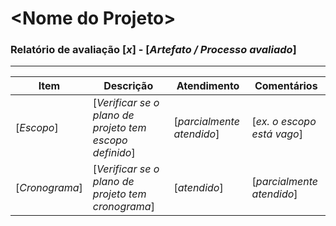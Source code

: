 <!-- Template de Relatorio de avaliação versão em Markdown-->
\<Nome do Projeto\>
===================

### Relatório de avaliação [_x_] - [_Artefato / Processo avaliado_]
---------------------------------------------------------

| Item | Descrição | Atendimento | Comentários |
|------|-----------|-------------|-------------|
| [_Escopo_] | [_Verificar se o plano de projeto tem escopo definido_] | [_parcialmente atendido_] | [_ex. o escopo está vago_]|
| [_Cronograma_] |[_Verificar se o plano de projeto tem cronograma_] | [_atendido_] | [_parcialmente atendido_] | [_ex. o cronograma foi mal definido_]|